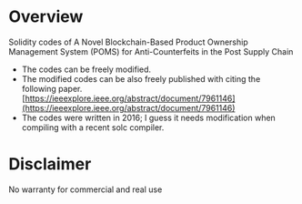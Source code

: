 # Overview
Solidity codes of A Novel Blockchain-Based Product Ownership Management System (POMS) for Anti-Counterfeits in the Post Supply Chain

* The codes can be freely modified.
* The modified codes can be also freely published with citing the following paper.
[https://ieeexplore.ieee.org/abstract/document/7961146](https://ieeexplore.ieee.org/abstract/document/7961146)
* The codes were written in 2016; I guess it needs modification when compiling with a recent solc compiler.

# Disclaimer
No warranty for commercial and real use

